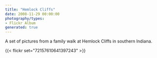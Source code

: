 ```yaml
---
title: "Hemlock Cliffs"
date: 2008-11-29 00:00:00
photography/types:
- Flickr Album
generated: true
---
```

A set of pictures from a family walk at Hemlock Cliffs in southern Indiana.

{{< flickr set="72157610641397243" >}}
